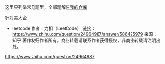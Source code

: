 这里只列举常见题型，全部题解在[我的仓库](https://github.com/daidai21/leetcode)


针对美大企


- leetcode
作者：力扣（LeetCode）
链接：https://www.zhihu.com/question/24964987/answer/586425979
来源：知乎
著作权归作者所有。商业转载请联系作者获得授权，非商业转载请注明出处。

https://www.zhihu.com/question/24964987
